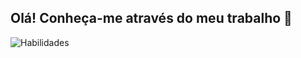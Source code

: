 ## Olá! Conheça-me através do meu trabalho 👋

<!--
**rodrigo1608/rodrigo1608** is a ✨ _special_ ✨ repository because its `README.md` (this file) appears on your GitHub profile.

Here are some ideas to get you started:

- 🔭 I’m currently working on ...
- 🌱 I’m currently learning ...
- 👯 I’m looking to collaborate on ...
- 🤔 I’m looking for help with ...
- 💬 Ask me about ...
- 📫 How to reach me: ...
- 😄 Pronouns: ...
- ⚡ Fun fact: ...
-->

![Habilidades](https://github-readme-stats.vercel.app/api?username=rodrigo1608&hide=contribs,prs)
